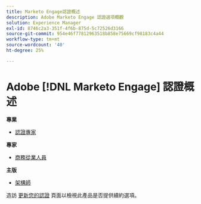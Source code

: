 ```yaml
---
title: Marketo Engage認證概述
description: Adobe Marketo Engage 認證選項概觀
solution: Experience Manager
exl-id: 8746c2a3-351f-4f6b-875d-5c72526d3166
source-git-commit: 954e46f77812963518b858e75669cf98183c4a44
workflow-type: tm+mt
source-wordcount: '40'
ht-degree: 25%

---
```


# Adobe [!DNL Marketo Engage] 認證概述

**專業**

* [認證專家](/help/certifications/ame/ame-p.md) <!--AD0-E555-->

**專家**

* [商務從業人員](/help/certifications/ame/ame-e-business.md) <!--AD0-E559-->

**主版**

* [架構師](/help/certifications/ame/ame-m-architect-23-08.md) <!--AD0-E560-->

造訪 [更新您的認證](/help/certifications/renew.md) 頁面以檢視此產品是否提供續約選項。
